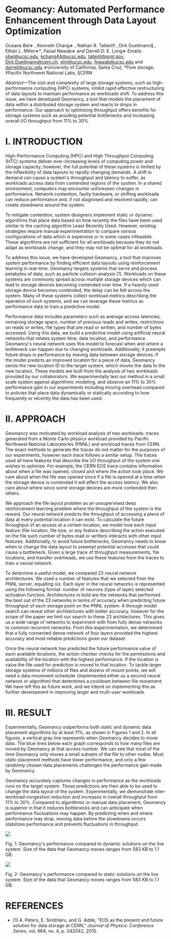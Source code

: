 # Geomancy: Automated Performance Enhancement through Data Layout Optimization

Oceane Bel∗ , Kenneth Chang∗ , Nathan R. Tallent‡ , Dirk Duellmann§ , Ethan L. Miller∗†, Faisal Nawab∗ and Darrell D. E. Long∗ Emails: obel@ucsc.edu, kchang44@ucsc.edu, tallent@pnnl.gov, Dirk.Duellmann@cern.ch, elm@ucsc.edu, fnawab@ucsc.edu and darrell@ucsc.edu ∗University of California, Santa Cruz, †Pure storage, ‡Pacific Northwest National Labs, §CERN

*Abstract*—The size and complexity of large storage systems, such as high-performance computing (HPC) systems, inhibit rapid effective restructuring of data layouts to maintain performance as workloads shift. To address this issue, we have developed Geomancy, a tool that models the placement of data within a distributed storage system and reacts to drops in performance. Our approach to optimizing throughput offers benefits for storage systems such as avoiding potential bottlenecks and increasing overall I/O throughput from 11% to 30%.

# I. INTRODUCTION

High-Performance Computing (HPC) and High Throughput Computing (HTC) systems deliver ever-increasing levels of computing power and storage capacity; however, the full potential of these systems is limited by the inflexibility of data layouts to rapidly changing demands. A shift in demand can cause a system's throughput and latency to suffer, as workloads access data from contended regions of the system. In a shared environment, computers may encounter unforeseen changes in performance. Network contention, faulty hardware, or shifting workloads can reduce performance and, if not diagnosed and resolved rapidly, can create slowdowns around the system.

To mitigate contention, system designers implement static or dynamic algorithms that place data based on how recently the files have been used similar to the caching algorithm Least Recently Used. However, existing strategies require manual experimentation to compare various configurations of data which is expensive or in some cases infeasible. These algorithms are not sufficient for all workloads because they do not adapt as workloads change, and they may not be optimal for all workloads.

To address this issue, we have developed Geomancy, a tool that improves system performance by finding efficient data layouts using reinforcement learning in real-time. Geomancy targets systems that serve and process petabytes of data, such as particle collision analysis [1]. Workloads on these systems are commonly spread across multiple storage devices which can lead to storage devices becoming contended over time. If a heavily used storage device becomes contended, the delay can be felt across the system. Many of these systems collect workload metrics describing the operation of such systems, and we can leverage these metrics as performance data to train a predictive model.

Performance data includes parameters such as average access latencies, remaining storage space, number of previous reads and writes, restrictions on reads or writes, file types that are read or written, and number of bytes accessed. Using this data, we build a predictive model using artificial neural networks that relates system time, data location, and performance. Geomancy's neural network uses this model to forecast when and where a bottleneck can happen due to changing workloads. Additionally, it preempts future drops in performance by moving data between storage devices. If the model predicts an improved location for a piece of data, Geomancy sends the new location ID to the target system, which moves the data to the new location. These models are built from the analysis of two workloads provided by our collaborators. We experimentally test our method in a small scale system against algorithmic modeling, and observe an 11% to 30% performance gain in our experiments including moving overhead compared to policies that place data dynamically or statically according to how frequently or recently the data has been used.

# II. APPROACH

Geomancy was motivated by workload analysis of two workloads: traces generated from a Monte Carlo physics workload provided by Pacific Northwest National Laboratories (PNNL) and workload traces from CERN. The exact methods to generate the traces do not matter for the purposes of our experiments, however each trace follows a similar setup. The traces used all have features that describe the I/O throughput of the system one wishes to optimize. For example, the CERN EOS trace contains information about when a file was opened, closed and where the action took place. We care about when the file was opened since if a file is opened at a time when the storage device is contended it will affect the access latency. We also care about where since some storage devices are more contended then others.

We approach the file layout problem as an unsupervised deep reinforcement learning problem where the throughput of the system is the reward. Our neural network predicts the throughput of accessing a piece of data at every potential location it can exist. To calculate the future throughput of an access at a certain location, we model how each input feature (file location, file size, or any feature describing the action executed on the file such number of bytes read or written) interacts with other input features. Additionally, to avoid future bottlenecks, Geomancy needs to know when to change the data layout to preempt potential accesses that could cause a bottleneck. Given a large trace of throughput measurements, file locations, and transfer overheads, we use these features from the traces to train a neural network.

To determine a useful model, we compared 23 neural network architectures. We used a number of features that we selected from the PNNL server, equalling six. Each layer in the neural networks is represented using the following format: number of neurons (type of layer) selected activation function. Architectures in bold are the networks that performed the best out of the 23 networks in terms of accuracy when predicting future throughput of each storage point on the PNNL system. A through model search can reveal other architectures with better accuracy, however for the scope of the paper we limit our search to these 23 architectures. This gives us a wide range of networks to experiment with from fully dense networks to common recurrent networks. From this experimentation, we determined that a fully connected dense network of four layers provided the highest accuracy and most reliable predictions given our dataset.

Once the neural network has predicted the future performance value of each available locations, the action checker checks for the permissions and availability of the location with the highest performance. If the location is value the file used for prediction is moved to that location. To tackle larger storage systems of millions of files and dozens of mount points, we will need a data movement scheduler (implemented either as a second neural network or algorithm) that determines a cooldown between file movement. We have left this as future work, and we intend on implementing this as further development in improving larger and multi-user workloads.

# III. RESULT

Experimentally, Geomancy outperforms both static and dynamic data placement algorithms by at least 11%, as shown in Figures 1 and 2. In all figures, a vertical gray line represents when Geomancy decides to move data. The blue lines below each graph corresponds to how many files are moved by Geomancy at that access number. We can see that most of the time Geomancy only moves a small subsets of the file to other nodes. Most static placement methods have lower performance, and only a few randomly chosen data placements challenges the performance gain made by Geomancy.

Geomancy accurately captures changes in performance as the workloads runs on the target system. Those predictions are then able to be used to change the data layout of the system. Experimentally, we demonstrate inter-workload congestion reduction and increases in overall throughput from 11% to 30%. Compared to algorithmic or manual data placement, Geomancy is superior in that it reduces bottlenecks and can anticipate when performance fluctuations may happen. By predicting when and where performance may drop, moving data before the slowdowns occurs stabilizes performance and prevents fluctuations in throughput.

![](_page_1_Figure_6.png)

Fig. 1: Geomancy's performance compared to dynamic solutions on the live system. Size of the data that Geomancy moves ranges from 583 KB to 1.1 GB.

![](_page_1_Figure_8.png)

Fig. 2: Geomancy's performance compared to static solutions on the live system. Size of the data that Geomancy moves ranges from 583 KB to 1.1 GB.

# REFERENCES

- [1] A. Peters, E. Sindrilaru, and G. Adde, "EOS as the present and future solution for data storage at CERN," *Journal of Physics: Conference Series*, vol. 664, no. 4, p. 042042, 2015.
